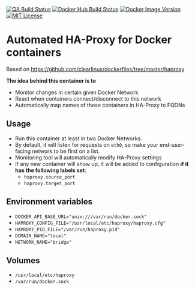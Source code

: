 [![QA Build Status](https://travis-ci.com/danie1k/homelab-haproxy.svg?branch=master)](https://travis-ci.com/danie1k/homelab-haproxy)
[![Docker Hub Build Status](https://img.shields.io/docker/cloud/build/danie1k/homelab-haproxy)](https://hub.docker.com/repository/docker/danie1k/homelab-haproxy)
[![Docker Image Version](https://img.shields.io/docker/v/danie1k/homelab-haproxy)](https://hub.docker.com/repository/docker/danie1k/homelab-haproxy)
[![MIT License](https://img.shields.io/github/license/danie1k/homelab-haproxy)](https://github.com/danie1k/homelab-haproxy/blob/master/LICENSE)

# Automated HA-Proxy for Docker containers

Based on https://github.com/clearlinux/dockerfiles/tree/master/haproxy

**The idea behind this container is to**

- Monitor changes in certain given Docker Network
- React when containers connect/disconnect to this network
- Automatically map names of these containers in HA-Proxy to FQDNs


## Usage

- Run this container at least in two Docker Networks.
- By default, it will listen for requests on `eth0`, so make your end-user-facing network to be first on a list.
- Monitoring tool will automatically modify HA-Proxy settings
- If any new container will show up, it will be added to configuration **if it has the following labels set**:
    - `haproxy.source_port`
    - `haproxy.target_port`


## Environment variables

- `DOCKER_API_BASE_URL="unix:///var/run/docker.sock"`
- `HAPROXY_CONFIG_FILE="/usr/local/etc/haproxy/haproxy.cfg"`
- `HAPROXY_PID_FILE="/var/run/haproxy.pid"`
- `DOMAIN_NAME="local"`
- `NETWORK_NAME="bridge"`


## Volumes

- `/usr/local/etc/haproxy`
- `/var/run/docker.sock`
